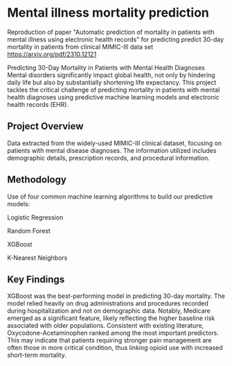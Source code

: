 # Mental illness mortality prediction
Reproduction of paper "Automatic prediction of mortality in patients with mental illness using electronic health records" for predicting predict 30-day mortality in patients from clinical MIMIC-III data set
https://arxiv.org/pdf/2310.12121

Predicting 30-Day Mortality in Patients with Mental Health Diagnoses
Mental disorders significantly impact global health, not only by hindering daily life but also by substantially shortening life expectancy. This project tackles the critical challenge of predicting mortality in patients with mental health diagnoses using predictive machine learning models and electronic health records (EHR).

## Project Overview
Data extracted from the widely-used MIMIC-III clinical dataset, focusing on patients with mental disease diagnoses. The information utilized includes demographic details, prescription records, and procedural information.

## Methodology
Use of four common machine learning algorithms to build our predictive models:

Logistic Regression

Random Forest

XGBoost

K-Nearest Neighbors

## Key Findings
XGBoost was the best-performing model in predicting 30-day mortality. The model relied heavily on drug administrations and procedures recorded during hospitalization and not on demographic data. Notably, Medicare emerged as a significant feature, likely reflecting the higher baseline risk associated with older populations. Consistent with existing literature, Oxycodone-Acetaminophen ranked among the most important predictors. This may indicate that patients requiring stronger pain management are often those in more critical condition, thus linking opioid use with increased short-term mortality.
